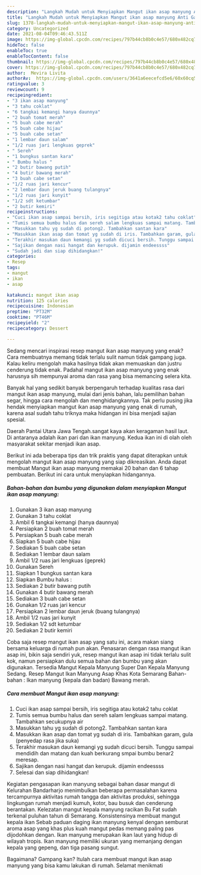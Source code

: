 ```yaml
---
description: "Langkah Mudah untuk Menyiapkan Mangut ikan asap manyung Anti Gagal"
title: "Langkah Mudah untuk Menyiapkan Mangut ikan asap manyung Anti Gagal"
slug: 1378-langkah-mudah-untuk-menyiapkan-mangut-ikan-asap-manyung-anti-gagal
category: Uncategorized
date: 2021-08-04T09:46:43.511Z
image: https://img-global.cpcdn.com/recipes/797b44cb8b0c4e57/680x482cq70/mangut-ikan-asap-manyung-foto-resep-utama.jpg
hideToc: false
enableToc: true
enableTocContent: false
thumbnail: https://img-global.cpcdn.com/recipes/797b44cb8b0c4e57/680x482cq70/mangut-ikan-asap-manyung-foto-resep-utama.jpg
cover: https://img-global.cpcdn.com/recipes/797b44cb8b0c4e57/680x482cq70/mangut-ikan-asap-manyung-foto-resep-utama.jpg
author:  Mevira Livita
authorAv:  https://img-global.cpcdn.com/users/3641a6eecefcd5e6/60x60cq50/avatar.jpg
ratingvalue: 3
reviewcount: 9
recipeingredient:
- "3 ikan asap manyung"
- "3 tahu coklat"
- "6 tangkai kemangi hanya daunnya"
- "2 buah tomat merah"
- "5 buah cabe merah"
- "5 buah cabe hijau"
- "5 buah cabe setan"
- "1 lembar daun salam"
- "1/2 ruas jari lengkuas geprek"
- " Sereh"
- "1 bungkus santan kara"
- " Bumbu halus "
- "2 butir bawang putih"
- "4 butir bawang merah"
- "3 buah cabe setan"
- "1/2 ruas jari kencur"
- "2 lembar daun jeruk buang tulangnya"
- "1/2 ruas jari kunyit"
- "1/2 sdt ketumbar"
- "2 butir kemiri"
recipeinstructions:
- "Cuci ikan asap sampai bersih, iris segitiga atau kotak2 tahu coklat"
- "Tumis semua bumbu halus dan sereh salam lengkuas sampai matang. Tambahkan secukupnya air"
- "Masukkan tahu yg sudah di potong2. Tambahkan santan kara"
- "Masukkan ikan asap dan tomat yg sudah di iris. Tambahkan garam, gula (penyedap rasa jika suka)"
- "Terakhir masukan daun kemangi yg sudah dicuci bersih. Tunggu sampai mendidih dan matang dan kuah berkurang smpai bumbu benar2 meresap."
- "Sajikan dengan nasi hangat dan kerupuk. dijamin endeessss"
- "Sudah jadi dan siap dihidangkan!"
categories:
- Resep
tags:
- mangut
- ikan
- asap

katakunci: mangut ikan asap 
nutrition: 125 calories
recipecuisine: Indonesian
preptime: "PT32M"
cooktime: "PT46M"
recipeyield: "2"
recipecategory: Dessert

---
```



Sedang mencari inspirasi resep mangut ikan asap manyung yang enak? Cara membuatnya memang tidak terlalu sulit namun tidak gampang juga. Kalau keliru mengolah maka hasilnya tidak akan memuaskan dan justru cenderung tidak enak. Padahal mangut ikan asap manyung yang enak harusnya sih mempunyai aroma dan rasa yang bisa memancing selera kita.


Banyak hal yang sedikit banyak berpengaruh terhadap kualitas rasa dari mangut ikan asap manyung, mulai dari jenis bahan, lalu pemilihan bahan segar, hingga cara mengolah dan menghidangkannya. Tak perlu pusing jika hendak menyiapkan mangut ikan asap manyung yang enak di rumah, karena asal sudah tahu triknya maka hidangan ini bisa menjadi sajian spesial.

Daerah Pantai Utara Jawa Tengah.sangat kaya akan keragaman hasil laut. Di antaranya adalah ikan pari dan ikan manyung. Kedua ikan ini di olah oleh masyarakat sekitar menjadi ikan asap.


Berikut ini ada beberapa tips dan trik praktis yang dapat diterapkan untuk mengolah mangut ikan asap manyung yang siap dikreasikan. Anda dapat membuat Mangut ikan asap manyung memakai 20 bahan dan 6 tahap pembuatan. Berikut ini cara untuk menyiapkan hidangannya.

<!--inarticleads1-->

##### Bahan-bahan dan bumbu yang digunakan dalam menyiapkan Mangut ikan asap manyung:

1. Gunakan 3 ikan asap manyung
1. Gunakan 3 tahu coklat
1. Ambil 6 tangkai kemangi (hanya daunnya)
1. Persiapkan 2 buah tomat merah
1. Persiapkan 5 buah cabe merah
1. Siapkan 5 buah cabe hijau
1. Sediakan 5 buah cabe setan
1. Sediakan 1 lembar daun salam
1. Ambil 1/2 ruas jari lengkuas (geprek)
1. Gunakan  Sereh
1. Siapkan 1 bungkus santan kara
1. Siapkan  Bumbu halus :
1. Sediakan 2 butir bawang putih
1. Gunakan 4 butir bawang merah
1. Sediakan 3 buah cabe setan
1. Gunakan 1/2 ruas jari kencur
1. Persiapkan 2 lembar daun jeruk (buang tulangnya)
1. Ambil 1/2 ruas jari kunyit
1. Sediakan 1/2 sdt ketumbar
1. Sediakan 2 butir kemiri


Coba saja resep mangut ikan asap yang satu ini, acara makan siang bersama keluarga di rumah pun akan. Penasaran dengan rasa mangut ikan asap ini, bikin saja sendiri yuk, resep mangut ikan asap ini tidak terlalu sulit kok, namun persiapkan dulu semua bahan dan bumbu yang akan digunakan. Tersedia Mangut Kepala Manyung Super Dan Kepala Manyung Sedang. Resep Mangut Ikan Manyung Asap Khas Kota Semarang Bahan-bahan : Ikan manyung (kepala dan badan) Bawang merah. 

<!--inarticleads2-->

##### Cara membuat Mangut ikan asap manyung:

1. Cuci ikan asap sampai bersih, iris segitiga atau kotak2 tahu coklat
1. Tumis semua bumbu halus dan sereh salam lengkuas sampai matang. Tambahkan secukupnya air
1. Masukkan tahu yg sudah di potong2. Tambahkan santan kara
1. Masukkan ikan asap dan tomat yg sudah di iris. Tambahkan garam, gula (penyedap rasa jika suka)
1. Terakhir masukan daun kemangi yg sudah dicuci bersih. Tunggu sampai mendidih dan matang dan kuah berkurang smpai bumbu benar2 meresap.
1. Sajikan dengan nasi hangat dan kerupuk. dijamin endeessss
1. Selesai dan siap dihidangkan!

Kegiatan pengasapan ikan manyung sebagai bahan dasar mangut di Kelurahan Bandarharjo menimbulkan beberapa permasalahan karena tercampurnya aktivitas rumah tangga dan aktivitas produksi, sehingga lingkungan rumah menjadi kumuh, kotor, bau busuk dan cenderung berantakan. Kelezatan mangut kepala manyung racikan Bu Fat sudah terkenal puluhan tahun di Semarang. Konsistensinya membuat mangut kepala ikan Sebab paduan daging ikan manyung kenyal dengan semburat aroma asap yang khas plus kuah mangut pedas memang paling pas dijodohkan dengan. Ikan manyung merupakan ikan laut yang hidup di wilayah tropis. Ikan manyung memiliki ukuran yang memanjang dengan kepala yang gepeng, dan tiga pasang sungut. 

Bagaimana? Gampang kan? Itulah cara membuat mangut ikan asap manyung yang bisa kamu lakukan di rumah. Selamat menikmati
